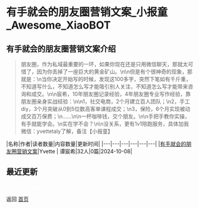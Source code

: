 # 有手就会的朋友圈营销文案_小报童_Awesome_XiaoBOT

## 有手就会的朋友圈营销文案介绍
> 朋友圈，作为私域最重要的一环，如果你现在还是只用微信聊天，那就太可惜了，因为你丢掉了一座巨大的黄金矿山。\n\n但是有个很神奇的现象，那就是：\n当你决定开始写的时候，发现这100多字，突然下笔如有千斤重，不知道写什么，不知道怎么写才能吸引别人关注，不知道怎么写才能带来咨询和成交。\n\n宸希，10年朋友圈记录经验，4年朋友圈专业写作经验，靠朋友圈亲身实战经验：\n\n1，社交电商，2个月建立百人团队；\n2，手工diy，3个月突破从0到5位数高客单课程成交；\n3，保险，6个月实现被动成交百万保费；\n……\n\n一杯咖啡钱，交个朋友。\n\n手把手教你实操，有手就能学会。\n实在学不会？\n\n没关系，更有1v1陪跑服务，具体加我微信：yvettetaly了解，备注【小报童】  
  


|名称|作者|读者数量|内容数量|更新时间|
|---|---|---|---|---|---|
|[有手就会的朋友圈营销文案](https://xiaobot.net/p/yvette?refer=0b133df9-27dc-423b-8101-639049001c13)|Yvette | 谭宸希|32人|0篇|2024-10-08|

## 最近更新



<a href="https://github.com/Reno9527/awesome-xiaobot" style="color: white; text-decoration: none;">awesome-xiaobot</a>

返回 [首页](../README.md)
